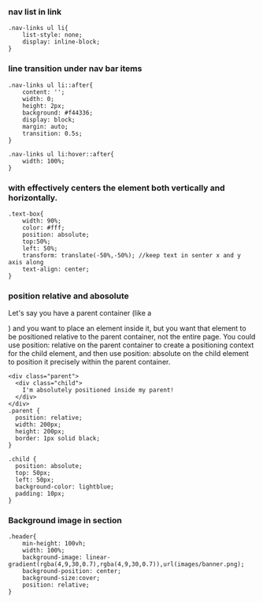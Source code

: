 ### nav list in link

```
.nav-links ul li{
    list-style: none;
    display: inline-block;
}
```

### line transition under nav bar items

```
.nav-links ul li::after{
    content: '';
    width: 0;
    height: 2px;
    background: #f44336;
    display: block;
    margin: auto;
    transition: 0.5s;
}

.nav-links ul li:hover::after{
    width: 100%;
}
```


### with effectively centers the element both vertically and horizontally.
```
.text-box{
    width: 90%;
    color: #fff;
    position: absolute;
    top:50%;
    left: 50%;
    transform: translate(-50%,-50%); //keep text in senter x and y axis along
    text-align: center;
}

```

### position relative and abosolute 

Let's say you have a parent container (like a <div>) and you want to place an element inside it, but you want that element to be positioned relative to the parent container, not the entire page. You could use position: relative on the parent container to create a positioning context for the child element, and then use position: absolute on the child element to position it precisely within the parent container.

```
<div class="parent">
  <div class="child">
    I'm absolutely positioned inside my parent!
  </div>
</div>
.parent {
  position: relative;
  width: 200px;
  height: 200px;
  border: 1px solid black;
}

.child {
  position: absolute;
  top: 50px;
  left: 50px;
  background-color: lightblue;
  padding: 10px;
}

```

### Background image in section
```
.header{
    min-height: 100vh;
    width: 100%;
    background-image: linear-gradient(rgba(4,9,30,0.7),rgba(4,9,30,0.7)),url(images/banner.png);
    background-position: center;
    background-size:cover;
    position: relative;
}
```